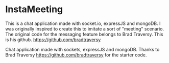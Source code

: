 # InstaMeeting
This is a chat application made with socket.io, expressJS and mongoDB. I was originally inspired to create this to imitate a sort of
"meeting" scenario. The original code for the messaging feature belongs to Brad Traversy. This is his github. 
https://github.com/bradtraversy


Chat application made with sockets, expressJS and mongoDB. Thanks to Brad Traversy https://github.com/bradtraversy for the starter code.
